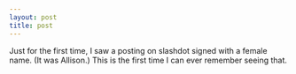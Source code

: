 ```yaml
---
layout: post
title: post 
---
```

<p>Just for the first time, I saw a posting on slashdot signed with a female name. (It was Allison.) This is the first time I can ever remember seeing that. </p>
